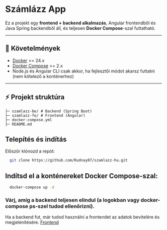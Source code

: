 # Számlázz App

Ez a projekt egy **frontend + backend alkalmazás**, Angular frontendből és Java Spring backendből áll, és teljesen **Docker Compose**-szal futtatható.

---

## 🐳 Követelmények

- [Docker](https://www.docker.com/get-started) >= 24.x
- [Docker Compose](https://docs.docker.com/compose/) >= 2.x
- Node.js és Angular CLI csak akkor, ha fejlesztői módot akarsz futtatni (nem kötelező a konténerhez)

---

## ⚡ Projekt struktúra

```szamlazz/
├─ szamlazz-be/ # Backend (Spring Boot)
├─ szamlazz-fe/ # Frontend (Angular)
├─ docker-compose.yml
├─ README.md
```
## Telepítés és indítás

Először klónozd a repót:
```bash
  git clone https://github.com/Rudnay07/szamlazz-hu.git
```
## Indítsd el a konténereket Docker Compose-szal:
```bash 
  docker-compose up -d
```
### Várj, amíg a backend teljesen elindul (a logokban vagy docker-compose ps-szel tudod ellenőrizni).

Ha a backend fut, már tudod használni a frontendet az adatok bevitelére és megjelenítésére.
<a href="http://localhost:4200/" target="_blank" rel="noopener noreferrer">Frontend</a>